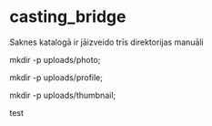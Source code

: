 # casting_bridge
Saknes katalogā ir jāizveido trīs direktorijas manuāli

mkdir -p uploads/photo;

mkdir -p uploads/profile;

mkdir -p uploads/thumbnail;

test
